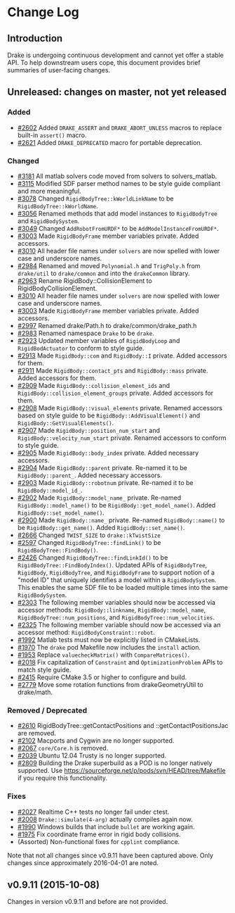 [//]: # "This is how you write comments in markdown."

Change Log
==========

Introduction
------------

Drake is undergoing continuous development and cannot yet offer a
stable API.  To help downstream users cope, this document provides
brief summaries of user-facing changes.

Unreleased: changes on master, not yet released
-----------------------------------------------

[//]: # "New functionality or APIs."
### Added

 - [#2602][] Added `DRAKE_ASSERT` and `DRAKE_ABORT_UNLESS` macros to replace
 built-in `assert()` macro.
 - [#2621][] Added `DRAKE_DEPRECATED` macro for portable deprecation.

[//]: # "Altered functionality or APIs."
### Changed

 - [#3181][] All matlab solvers code moved from solvers to solvers_matlab.
 - [#3115][] Modified SDF parser method names to be style guide compliant and more meaningful.
 - [#3078][] Changed `RigidBodyTree::kWorldLinkName` to be `RigidBodyTree::kWorldName`.
 - [#3056][] Renamed methods that add model instances to `RigidBodyTree` and `RigidBodySystem`.
 - [#3049][] Changed `AddRobotFromURDF*` to be `AddModelInstanceFromURDF*`.
 - [#3003][] Made `RigidBodyFrame` member variables private. Added accessors.
 - [#3010][] All header file names under `solvers` are now spelled with lower case and underscore names.
 - [#2984][] Renamed and moved `Polynomial.h` and `TrigPoly.h` from `drake/util` to `drake/common` and into the `drakeCommon` library.
 - [#2963][] Rename RigidBody::CollisionElement to RigidBodyCollisionElement.
 - [#3010][] All header file names under `solvers` are now spelled with lower case and underscore names.
 - [#3003][] Made `RigidBodyFrame` member variables private. Added accessors.
 - [#2997][] Renamed drake/Path.h to drake/common/drake_path.h
 - [#2983][] Renamed namespace `Drake` to be `drake`.
 - [#2923][] Updated member variables of `RigidBodyLoop` and `RigidBodActuator` to conform to style guide.
 - [#2913][] Made `RigidBody::com` and `RigidBody::I` private. Added accessors for them.
 - [#2911][] Made `RigidBody::contact_pts` and `RigidBody::mass` private. Added accessors for them.
 - [#2909][] Made `RigidBody::collision_element_ids` and `RigidBody::collision_element_groups` private. Added accessors for them.
 - [#2908][] Made `RigidBody::visual_elements` private. Renamed accessors based on style guide to be `RigidBody::AddVisualElement()` and `RigidBody::GetVisualElements()`.
 - [#2907][] Made `RigidBody::position_num_start` and `RigidBody::velocity_num_start` private. Renamed accessors to conform to style guide.
 - [#2905][] Made `RigidBody::body_index` private. Added necessary accessors.
 - [#2904][] Made `RigidBody::parent` private. Re-named it to be `RigidBody::parent_`. Added necessary accessors.
 - [#2903][] Made `RigidBody::robotnum` private. Re-named it to be `RigidBody::model_id_`.
 - [#2902][] Made `RigidBody::model_name_` private. Re-named `RigidBody::model_name()` to be `RigidBody::get_model_name()`. Added `RigidBody::set_model_name()`.
 - [#2900][] Made `RigidBody::name_` private. Re-named `RigidBody::name()` to be `RigidBody::get_name()`. Added `RigidBody::set_name()`.
 - [#2666][] Changed `TWIST_SIZE` to `drake::kTwistSize`
 - [#2597][] Changed `RigidBodyTree::findLink()` to be `RigidBodyTree::FindBody()`.
 - [#2426][] Changed `RigidBodyTree::findLinkId()` to be `RigidBodyTree::FindBodyIndex()`. Updated APIs of `RigidBodyTree`, `RigidBody`, `RigidBodyTree`, and `RigidBodyFrame` to support notion of a "model ID" that uniquely identifies a model within a `RigidBodySystem`. This enables the same SDF file to be loaded multiple times into the same `RigidBodySystem`.
 - [#2303][] The following member variables should now be accessed via accessor methods: `RigidBody::linkname`, `RigidBody::model_name`, `RigidBodyTree::num_positions`, and `RigidBodyTree::num_velocities`.
 - [#2325][] The following member variable should now be accessed via an accessor method: `RigidBodyConstraint::robot`.
 - [#1992][] Matlab tests must now be explicitly listed in CMakeLists.
 - [#1970][] The `drake` pod Makefile now includes the `install` action.
 - [#1953][] Replace `valuecheckMatrix()` with `CompareMatrices()`.
 - [#2018][] Fix capitalization of `Constraint` and `OptimizationProblem` APIs to match style guide.
 - [#2415][] Require CMake 3.5 or higher to configure and build.
 - [#2779][] Move some rotation functions from drakeGeometryUtil to drake/math.

[//]: # "Lost functionality or APIs."
### Removed / Deprecated

 - [#2610][] RigidBodyTree::getContactPositions and ::getContactPositionsJac are removed.
 - [#2102][] Macports and Cygwin are no longer supported.
 - [#2067][] `core/Core.h` is removed.
 - [#2039][] Ubuntu 12.04 Trusty is no longer supported.
 - [#2809][] Building the Drake superbuild as a POD is no longer natively supported. Use https://sourceforge.net/p/pods/svn/HEAD/tree/Makefile if you require this functionality.

[//]: # "Smaller bug fixes.  No API changes."
### Fixes

 - [#2027][] Realtime C++ tests no longer fail under ctest.
 - [#2008][] `Drake::simulate(4-arg)` actually compiles again now.
 - [#1990][] Windows builds that include `bullet` are working again.
 - [#1975][] Fix coordinate frame error in rigid body collisions.
 - (Assorted) Non-functional fixes for `cpplint` compliance.

Note that not all changes since v0.9.11 have been captured above.
Only changes since approximately 2016-04-01 are noted.

v0.9.11 (2015-10-08)
--------------------

Changes in version v0.9.11 and before are not provided.

[//]: # "You can use PimpMyChangelog to auto-update this list."
[//]: # "https://github.com/pcreux/pimpmychangelog"
[#1953]: https://github.com/RobotLocomotion/drake/issues/1953
[#1970]: https://github.com/RobotLocomotion/drake/issues/1970
[#1975]: https://github.com/RobotLocomotion/drake/issues/1975
[#1990]: https://github.com/RobotLocomotion/drake/issues/1990
[#1992]: https://github.com/RobotLocomotion/drake/issues/1992
[#2008]: https://github.com/RobotLocomotion/drake/issues/2008
[#2018]: https://github.com/RobotLocomotion/drake/issues/2018
[#2027]: https://github.com/RobotLocomotion/drake/issues/2027
[#2039]: https://github.com/RobotLocomotion/drake/issues/2039
[#2067]: https://github.com/RobotLocomotion/drake/issues/2067
[#2102]: https://github.com/RobotLocomotion/drake/issues/2102
[#2303]: https://github.com/RobotLocomotion/drake/issues/2303
[#2325]: https://github.com/RobotLocomotion/drake/issues/2325
[#2415]: https://github.com/RobotLocomotion/drake/issues/2415
[#2426]: https://github.com/RobotLocomotion/drake/issues/2426
[#2597]: https://github.com/RobotLocomotion/drake/issues/2597
[#2602]: https://github.com/RobotLocomotion/drake/issues/2602
[#2610]: https://github.com/RobotLocomotion/drake/issues/2610
[#2621]: https://github.com/RobotLocomotion/drake/issues/2621
[#2666]: https://github.com/RobotLocomotion/drake/issues/2666
[#2779]: https://github.com/RobotLocomotion/drake/issues/2779
[#2809]: https://github.com/RobotLocomotion/drake/issues/2809
[#2900]: https://github.com/RobotLocomotion/drake/issues/2900
[#2902]: https://github.com/RobotLocomotion/drake/issues/2902
[#2903]: https://github.com/RobotLocomotion/drake/issues/2903
[#2904]: https://github.com/RobotLocomotion/drake/issues/2904
[#2905]: https://github.com/RobotLocomotion/drake/issues/2905
[#2907]: https://github.com/RobotLocomotion/drake/issues/2907
[#2908]: https://github.com/RobotLocomotion/drake/issues/2908
[#2909]: https://github.com/RobotLocomotion/drake/issues/2909
[#2911]: https://github.com/RobotLocomotion/drake/issues/2911
[#2913]: https://github.com/RobotLocomotion/drake/issues/2913
[#2923]: https://github.com/RobotLocomotion/drake/issues/2923
[#2963]: https://github.com/RobotLocomotion/drake/issues/2963
[#2983]: https://github.com/RobotLocomotion/drake/issues/2983
[#2984]: https://github.com/RobotLocomotion/drake/issues/2984
[#2997]: https://github.com/RobotLocomotion/drake/issues/2997
[#3003]: https://github.com/RobotLocomotion/drake/issues/3003
[#3010]: https://github.com/RobotLocomotion/drake/issues/3010
[#3049]: https://github.com/RobotLocomotion/drake/issues/3049
[#3056]: https://github.com/RobotLocomotion/drake/issues/3056
[#3078]: https://github.com/RobotLocomotion/drake/issues/3078
[#3115]: https://github.com/RobotLocomotion/drake/issues/3115
[#3181]: https://github.com/RobotLocomotion/drake/issues/3181
